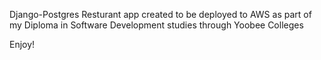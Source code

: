 Django-Postgres Resturant app created to be deployed to AWS as part of my Diploma in Software Development studies through Yoobee Colleges

Enjoy!